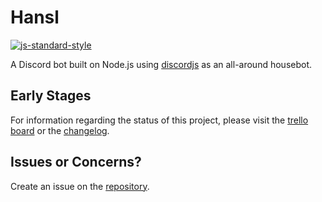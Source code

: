 # Hansl
[![js-standard-style](https://img.shields.io/badge/code%20style-standard-brightgreen.svg)](http://standardjs.com)

A Discord bot built on Node.js using [discordjs](https://discord.js.org/#/) as an all-around housebot.

## Early Stages
For information regarding the status of this project, please visit the [trello board](https://trello.com/b/DiDh1BRb) or the [changelog](https://github.com/josefaidt/discord-hansl/blob/master/CHANGELOG.MD).

## Issues or Concerns?
Create an issue on the [repository](https://github.com/josefaidt/discord-hansl/issues).